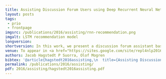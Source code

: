 ```yaml
---
title: Assisting Discussion Forum Users using Deep Recurrent Neural Networks
layout: posts
tags:
 - prio
 - frontpage
imgsrc: /publications/2016/assisting/rnn-recommendation.png
imgalt: LSTM recommendation model
longversion:
shortversion: In this work, we present a discussion forum assistant based on deep recurrent neural networks (RNNs). The assistant is trained to perform three different tasks when faced with a question from a user. Firstly, to recommend related posts. Secondly, to recommend other users that might be able to help. Thirdly, it recommends other channels in the forum where people may discuss related topics. Our recurrent forum assistant is evaluated experimentally by prediction accuracy for the end--to--end trainable parts, as well as by performing an end-user study. We conclude that the model generalizes well, and is helpful for the users.
venue: To appear in <a href="https://sites.google.com/site/repl4nlp2016/">RepL4NLP at ACL 2016</a> in Berlin, August 11.
authors: Jacob Hagstedt P Suorra, Olof Mogren
bibtex: '@article{hagstedt2016assisting,\n  title={Assisting Discussion Forum Users using Deep Recurrent Neural Networks},\n  author={Hagstedt P Suorra, Jacob and Mogren, Olof},\n  journal={Representation Learning for NLP RepL4NLP at ACL 2016},\n  year={2016},\n  publisher={null}\n}\n'
permalink: /publications/2016/assisting/
pdf: 2016/assisting/hagstedt2016assisting.pdf
---
```


